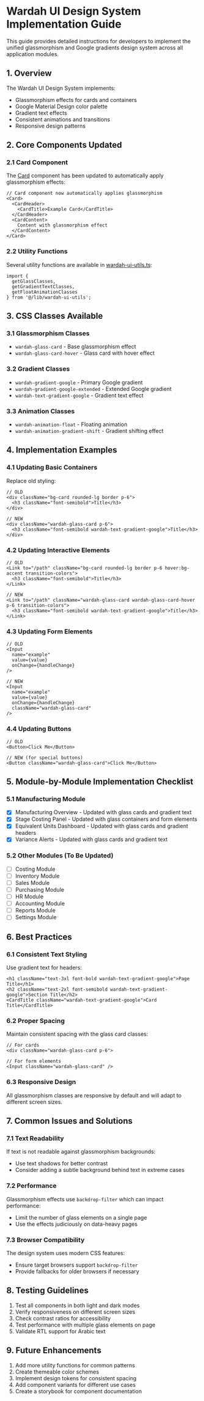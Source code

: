 # Wardah UI Design System Implementation Guide

This guide provides detailed instructions for developers to implement the unified glassmorphism and Google gradients design system across all application modules.

## 1. Overview

The Wardah UI Design System implements:
- Glassmorphism effects for cards and containers
- Google Material Design color palette
- Gradient text effects
- Consistent animations and transitions
- Responsive design patterns

## 2. Core Components Updated

### 2.1 Card Component
The [Card](file:///c:/Users/mojah/Downloads/Wardah/src/components/ui/card.tsx#L7-L18) component has been updated to automatically apply glassmorphism effects:

```tsx
// Card component now automatically applies glassmorphism
<Card>
  <CardHeader>
    <CardTitle>Example Card</CardTitle>
  </CardHeader>
  <CardContent>
    Content with glassmorphism effect
  </CardContent>
</Card>
```

### 2.2 Utility Functions
Several utility functions are available in [wardah-ui-utils.ts](file:///c:/Users/mojah/Downloads/Wardah/src/lib/wardah-ui-utils.ts):

```tsx
import { 
  getGlassClasses, 
  getGradientTextClasses,
  getFloatAnimationClasses
} from '@/lib/wardah-ui-utils';
```

## 3. CSS Classes Available

### 3.1 Glassmorphism Classes
- `wardah-glass-card` - Base glassmorphism effect
- `wardah-glass-card-hover` - Glass card with hover effect

### 3.2 Gradient Classes
- `wardah-gradient-google` - Primary Google gradient
- `wardah-gradient-google-extended` - Extended Google gradient
- `wardah-text-gradient-google` - Gradient text effect

### 3.3 Animation Classes
- `wardah-animation-float` - Floating animation
- `wardah-animation-gradient-shift` - Gradient shifting effect

## 4. Implementation Examples

### 4.1 Updating Basic Containers
Replace old styling:
```tsx
// OLD
<div className="bg-card rounded-lg border p-6">
  <h3 className="font-semibold">Title</h3>
</div>

// NEW
<div className="wardah-glass-card p-6">
  <h3 className="font-semibold wardah-text-gradient-google">Title</h3>
</div>
```

### 4.2 Updating Interactive Elements
```tsx
// OLD
<Link to="/path" className="bg-card rounded-lg border p-6 hover:bg-accent transition-colors">
  <h3 className="font-semibold">Title</h3>
</Link>

// NEW
<Link to="/path" className="wardah-glass-card wardah-glass-card-hover p-6 transition-colors">
  <h3 className="font-semibold wardah-text-gradient-google">Title</h3>
</Link>
```

### 4.3 Updating Form Elements
```tsx
// OLD
<Input 
  name="example"
  value={value}
  onChange={handleChange}
/>

// NEW
<Input 
  name="example"
  value={value}
  onChange={handleChange}
  className="wardah-glass-card"
/>
```

### 4.4 Updating Buttons
```tsx
// OLD
<Button>Click Me</Button>

// NEW (for special buttons)
<Button className="wardah-glass-card">Click Me</Button>
```

## 5. Module-by-Module Implementation Checklist

### 5.1 Manufacturing Module
- [x] Manufacturing Overview - Updated with glass cards and gradient text
- [x] Stage Costing Panel - Updated with glass containers and form elements
- [x] Equivalent Units Dashboard - Updated with glass cards and gradient headers
- [x] Variance Alerts - Updated with glass cards and gradient text

### 5.2 Other Modules (To Be Updated)
- [ ] Costing Module
- [ ] Inventory Module
- [ ] Sales Module
- [ ] Purchasing Module
- [ ] HR Module
- [ ] Accounting Module
- [ ] Reports Module
- [ ] Settings Module

## 6. Best Practices

### 6.1 Consistent Text Styling
Use gradient text for headers:
```tsx
<h1 className="text-3xl font-bold wardah-text-gradient-google">Page Title</h1>
<h2 className="text-2xl font-semibold wardah-text-gradient-google">Section Title</h2>
<CardTitle className="wardah-text-gradient-google">Card Title</CardTitle>
```

### 6.2 Proper Spacing
Maintain consistent spacing with the glass card classes:
```tsx
// For cards
<div className="wardah-glass-card p-6">

// For form elements
<Input className="wardah-glass-card" />
```

### 6.3 Responsive Design
All glassmorphism classes are responsive by default and will adapt to different screen sizes.

## 7. Common Issues and Solutions

### 7.1 Text Readability
If text is not readable against glassmorphism backgrounds:
- Use text shadows for better contrast
- Consider adding a subtle background behind text in extreme cases

### 7.2 Performance
Glassmorphism effects use `backdrop-filter` which can impact performance:
- Limit the number of glass elements on a single page
- Use the effects judiciously on data-heavy pages

### 7.3 Browser Compatibility
The design system uses modern CSS features:
- Ensure target browsers support `backdrop-filter`
- Provide fallbacks for older browsers if necessary

## 8. Testing Guidelines

1. Test all components in both light and dark modes
2. Verify responsiveness on different screen sizes
3. Check contrast ratios for accessibility
4. Test performance with multiple glass elements on page
5. Validate RTL support for Arabic text

## 9. Future Enhancements

1. Add more utility functions for common patterns
2. Create themeable color schemes
3. Implement design tokens for consistent spacing
4. Add component variants for different use cases
5. Create a storybook for component documentation